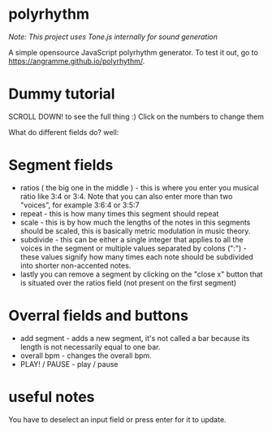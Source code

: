 # polyrhythm
*Note: This project uses Tone.js internally for sound generation*

A simple opensource JavaScript polyrhythm generator.
To test it out, go to https://angramme.github.io/polyrhythm/.

# Dummy tutorial
SCROLL DOWN! to see the full thing :)
Click on the numbers to change them

What do different fields do? well:
  # Segment fields
  - ratios ( the big one in the middle ) - this is where you enter you musical ratio like 3:4 or 3:4. Note that you can also enter more than two "voices", for example 3:6:4 or 3:5:7
  - repeat - this is how many times this segment should repeat
  - scale - this is by how much the lengths of the notes in this segments should be scaled, this is basically metric modulation in music theory.
  - subdivide - this can be either a single integer that applies to all the voices in the segment or multiple values separated by colons (":") - these values signify how many times each note should be subdivided into shorter non-accented notes.
  - lastly you can remove a segment by clicking on the "close x" button that is situated over the ratios field (not present on the first segment)
  
  # Overral fields and buttons
  - add segment - adds a new segment, it's not called a bar because its length is not necessarily equal to one bar.
  - overall bpm - changes the overall bpm.
  - PLAY! / PAUSE - play / pause
  
  # useful notes
You have to deselect an input field or press enter for it to update.
